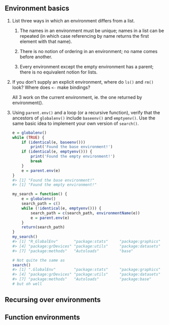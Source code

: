 Environment basics
------------------

1.  List three ways in which an environment differs from a list.

    1.  The names in an environment must be unique; names in a list can be
        repeated (in which case referencing by name returns the first element with that name).

    2.  There is no notion of ordering in an environment; no name comes before
        another.

    3.  Every environment except the empty environment has a parent; there is
        no equivalent notion for lists.

2.  If you don’t supply an explicit environment, where do `ls()` and `rm()`
    look? Where does `<-` make bindings?

    All 3 work on the current environment, ie. the one returned by environment().

3.  Using `parent.env()` and a loop (or a recursive function), verify that the
    ancestors of `globalenv()` include `baseenv()` and `emptyenv()`. Use the same basic idea to implement your own version of `search()`.

    ```r
    e = globalenv()
    while (TRUE) {
        if (identical(e, baseenv()))
            print('Found the base environment!')
        if (identical(e, emptyenv())) {
            print('Found the empty environment!')
            break
        }
        e = parent.env(e)
    }
    #> [1] "Found the base environment!"
    #> [1] "Found the empty environment!"
    ```

    ```r
    my_search = function() {
        e = globalenv()
        search_path = c()
        while (!identical(e, emptyenv())) {
            search_path = c(search_path, environmentName(e))
            e = parent.env(e)
        }
        return(search_path)
    }
    my_search()
    #> [1] "R_GlobalEnv"       "package:stats"     "package:graphics"
    #> [4] "package:grDevices" "package:utils"     "package:datasets"
    #> [7] "package:methods"   "Autoloads"         "base" 

    # Not quite the same as
    search()
    #> [1] ".GlobalEnv"        "package:stats"     "package:graphics"
    #> [4] "package:grDevices" "package:utils"     "package:datasets"
    #> [7] "package:methods"   "Autoloads"         "package:base"
    # but oh well
    ```


Recursing over environments
---------------------------


Function environments
---------------------